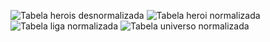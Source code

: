 ![Tabela herois desnormalizada](https://github.com/Zevid-Lucas/datas/blob/master/imgs/tabela_heroi_desnormalizada.png?raw%3Dtrue)
![Tabela heroi normalizada](https://github.com/Zevid-Lucas/datas/blob/master/imgs/tabela_heroi_normalizada.png?raw%3Dtrue)
![Tabela liga normalizada](https://github.com/Zevid-Lucas/datas/blob/master/imgs/tabela_liga_normalizada.png?raw%3Dtrue)
![Tabela universo normalizada](https://github.com/Zevid-Lucas/datas/blob/master/imgs/tabela_universo_normalizada.png?raw%3Dtrue)